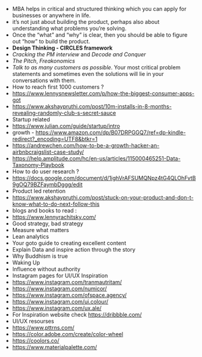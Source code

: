 - MBA helps in critical and structured thinking which you can apply for businesses or anywhere in life.
- it’s not just about building the product, perhaps also about understanding what problems you’re solving.
- Once the “what” and “why” is clear, then you should be able to figure out “how” to build the product.
- **Design Thinking - CIRCLES framework**
- *Cracking the PM interview* and *Decode and Conquer*
- *The Pitch*, *Freakonomics*
- *Talk to as many customers as possible*. Your most critical problem statements and sometimes even the solutions will lie in your conversations with them.
- How to reach first 1000 customers ?
- https://www.lennysnewsletter.com/p/how-the-biggest-consumer-apps-got
- https://www.akshaypruthi.com/post/10m-installs-in-8-months-revealing-randomly-club-s-secret-sauce
- Startup related
- https://www.julian.com/guide/startup/intro
- growth - https://www.amazon.com/dp/B07DRPGGQ7/ref=dp-kindle-redirect?_encoding=UTF8&btkr=1
- https://andrewchen.com/how-to-be-a-growth-hacker-an-airbnbcraigslist-case-study/
- https://help.amplitude.com/hc/en-us/articles/115000465251-Data-Taxonomy-Playbook
- How to do user research ?
- https://docs.google.com/document/d/1ighVrAFSUMQNpz4tG4QLOhFvtB9gOQ79BZFaymbDggg/edit
- Product led retention
- https://www.akshaypruthi.com/post/stuck-on-your-product-and-don-t-know-what-to-do-next-follow-this
- blogs and books to read :
- https://www.lennyrachitsky.com/
- Good strategy, bad strategy
- Measure what matters
- Lean analytics
- Your goto guide to creating excellent content
- Explain Data and inspire action through the story
- Why Buddhism is true
- Waking Up
- Influence without authority
- Instagram pages for UI/UX Inspiration
- https://www.instagram.com/tranmautritam/
- https://www.instagram.com/numicor/
- https://www.instagram.com/ofspace.agency/
- https://www.instagram.com/ui.colour/
- https://www.instagram.com/ux.ale/
- For Inspiration website check https://dribbble.com/
- UI/UX resourses
- https://www.pttrns.com/
- https://color.adobe.com/create/color-wheel
- https://coolors.co/
- https://www.materialpalette.com/